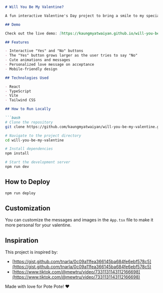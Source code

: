 ```markdown:/Users/silverk/Silver_K/Learning_K/GitHub_Project/will-you-be-my-valentine/README.md
# Will You Be My Valentine?

A fun interactive Valentine's Day project to bring a smile to my special person's face!

## Demo

Check out the live demo: [https://kaungmyatwaiyan.github.io/will-you-be-my-valentine/](https://kaungmyatwaiyan.github.io/will-you-be-my-valentine/)

## Features

- Interactive "Yes" and "No" buttons
- The "Yes" button grows larger as the user tries to say "No"
- Cute animations and messages
- Personalized love message on acceptance
- Mobile-friendly design

## Technologies Used

- React
- TypeScript
- Vite
- Tailwind CSS

## How to Run Locally

```bash
# Clone the repository
git clone https://github.com/kaungmyatwaiyan/will-you-be-my-valentine.git

# Navigate to the project directory
cd will-you-be-my-valentine

# Install dependencies
npm install

# Start the development server
npm run dev
```

## How to Deploy

```bash
npm run deploy
```

## Customization

You can customize the messages and images in the `App.tsx` file to make it more personal for your valentine.

## Inspiration

This project is inspired by:
- [https://gist.github.com/tnarla/0c09a11fea366145ba684fe6ebf578c5](https://gist.github.com/tnarla/0c09a11fea366145ba684fe6ebf578c5)
- [https://www.tiktok.com/@mewtru/video/7331131143112166698](https://www.tiktok.com/@mewtru/video/7331131143112166698)

Made with love for Pote Pote! ❤️
```